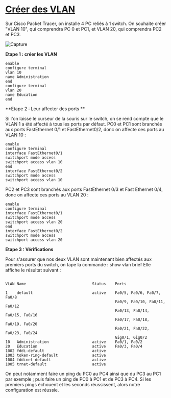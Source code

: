 # <ins>**Créer des VLAN**<ins>
Sur Cisco Packet Tracer, on installe 4 PC reliés à 1 switch. On souhaite créer "VLAN 10", qui comprendra PC 0 et PC1, et VLAN 20, qui comprendra PC2 et PC3.
  
  
![Capture](https://user-images.githubusercontent.com/105868197/171627772-332a75e8-dc9e-4b5a-beda-ace800546cd8.PNG)



**Etape 1 : créer les VLAN**
```
enable
configure terminal
vlan 10
name Administration
end
configure terminal
vlan 20
name Education
end
```

**Etape 2 : Leur affecter des ports **
  
Si l'on laisse le curseur de la souris sur le switch, on se rend compte que le VLAN 1 a été affecté à tous les ports par défaut. 
PC0 et PC1 sont branchés aux ports FastEthernet 0/1 et FastEthernet0/2, donc on affecte ces ports au VLAN 10 : 
```  
enable 
configure terminal
interface FastEthernet0/1
switchport mode access
switchport access vlan 10
end
interface FastEthernet0/2
switchport mode access
switchport access vlan 10
```
PC2 et PC3 sont branchés aux ports FastEthernet 0/3 et Fast Ethernet 0/4, donc on affecte ces ports au VLAN 20 :
```
enable 
configure terminal
interface FastEthernet0/1
switchport mode access
switchport access vlan 20
end
interface FastEthernet0/2
switchport mode access
switchport access vlan 20
```
**Etape 3 : Vérifications**

Pour s'assurer que nos deux VLAN sont maintenant bien affectés aux premiers ports du switch, on tape la commande : 
show vlan brief
Elle affiche le résultat suivant :
```
  
VLAN Name                             Status    Ports

1    default                          active    Fa0/5, Fa0/6, Fa0/7, Fa0/8
                                                Fa0/9, Fa0/10, Fa0/11, Fa0/12
                                                Fa0/13, Fa0/14, Fa0/15, Fa0/16
                                                Fa0/17, Fa0/18, Fa0/19, Fa0/20
                                                Fa0/21, Fa0/22, Fa0/23, Fa0/24
                                                Gig0/1, Gig0/2
10   Administration                   active    Fa0/1, Fa0/2
20   Education                        active    Fa0/3, Fa0/4
1002 fddi-default                     active    
1003 token-ring-default               active    
1004 fddinet-default                  active    
1005 trnet-default                    active    
```
  
On peut notamment faire un ping du PC0 au PC4 ainsi que du PC3 au PC1 par exemple ; puis faire un ping de PC0 à PC1 et de PC3 à PC4. Si les premiers pings échouent et les seconds réussissent, 
alors notre configuration est réussie.


